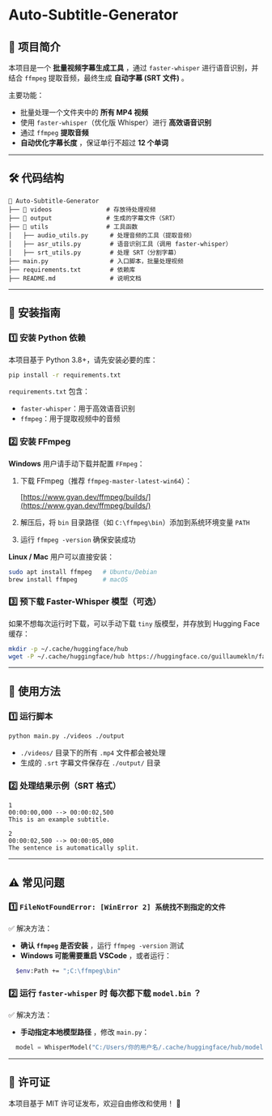 # Auto-Subtitle-Generator

## 📌 项目简介

本项目是一个  **批量视频字幕生成工具** ，通过 `faster-whisper` 进行语音识别，并结合 `ffmpeg` 提取音频，最终生成  **自动字幕 (SRT 文件)** 。

主要功能：

* 批量处理一个文件夹中的 **所有 MP4 视频**
* 使用 `faster-whisper`（优化版 Whisper）进行 **高效语音识别**
* 通过 `ffmpeg` **提取音频**
* **自动优化字幕长度** ，保证单行不超过 **12 个单词**

---

## 🛠 代码结构

```
📂 Auto-Subtitle-Generator
├── 📂 videos               # 存放待处理视频
├── 📂 output               # 生成的字幕文件（SRT）
├── 📂 utils                # 工具函数
│   ├── audio_utils.py      # 处理音频的工具（提取音频）
│   ├── asr_utils.py        # 语音识别工具（调用 faster-whisper）
│   ├── srt_utils.py        # 处理 SRT（分割字幕）
├── main.py                 # 入口脚本，批量处理视频
├── requirements.txt        # 依赖库
├── README.md               # 说明文档
```

---

## 🚀 安装指南

### 1️⃣ 安装 Python 依赖

本项目基于 Python 3.8+，请先安装必要的库：

```sh
pip install -r requirements.txt
```

`requirements.txt` 包含：

* `faster-whisper`：用于高效语音识别
* `ffmpeg`：用于提取视频中的音频

### 2️⃣ 安装 FFmpeg

**Windows** 用户请手动下载并配置 `FFmpeg`：

1. 下载 FFmpeg（推荐 `ffmpeg-master-latest-win64`）：

   [https://www.gyan.dev/ffmpeg/builds/](https://www.gyan.dev/ffmpeg/builds/)
2. 解压后，将 `bin` 目录路径（如 `C:\ffmpeg\bin`）添加到系统环境变量 `PATH`
3. 运行 `ffmpeg -version` 确保安装成功

**Linux / Mac** 用户可以直接安装：

```sh
sudo apt install ffmpeg   # Ubuntu/Debian
brew install ffmpeg       # macOS
```

### 3️⃣ 预下载 Faster-Whisper 模型（可选）

如果不想每次运行时下载，可以手动下载 `tiny` 版模型，并存放到 Hugging Face 缓存：

```sh
mkdir -p ~/.cache/huggingface/hub
wget -P ~/.cache/huggingface/hub https://huggingface.co/guillaumekln/faster-whisper-tiny/resolve/main/model.bin
```

---

## 🎯 使用方法

### **1️⃣ 运行脚本**

```sh
python main.py ./videos ./output
```

* `./videos/` 目录下的所有 `.mp4` 文件都会被处理
* 生成的 `.srt` 字幕文件保存在 `./output/` 目录

### **2️⃣ 处理结果示例（SRT 格式）**

```
1
00:00:00,000 --> 00:00:02,500
This is an example subtitle.

2
00:00:02,500 --> 00:00:05,000
The sentence is automatically split.
```

---

## ⚠️ 常见问题

### 1️⃣ `FileNotFoundError: [WinError 2] 系统找不到指定的文件`

✅ 解决方法：

* **确认 `ffmpeg` 是否安装** ，运行 `ffmpeg -version` 测试
* **Windows 可能需要重启 VSCode** ，或者运行：

```sh
  $env:Path += ";C:\ffmpeg\bin"
```

### 2️⃣ 运行 `faster-whisper` 时  **每次都下载 `model.bin`** ？

✅ 解决方法：

* **手动指定本地模型路径** ，修改 `main.py`：

```python
  model = WhisperModel("C:/Users/你的用户名/.cache/huggingface/hub/models--guillaumekln--faster-whisper-tiny", compute_type="int8")
```

---

## 📜 许可证

本项目基于 MIT 许可证发布，欢迎自由修改和使用！ 🎉
